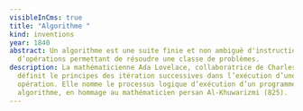 ```yaml
---
visibleInCms: true
title: "Algorithme "
kind: inventions
year: 1840
abstract: Un algorithme est une suite finie et non ambiguë d'instructions et
  d’opérations permettant de résoudre une classe de problèmes.
description: La mathématicienne Ada Lovelace, collaboratrice de Charles Babbage,
  définit le principes des itération successives dans l’exécution d’une
  opération. Elle nomme le processus logique d’exécution d’un programme, un
  algorithme, en hommage au mathématicien persan Al-Khuwarizmi (825).
---
```

